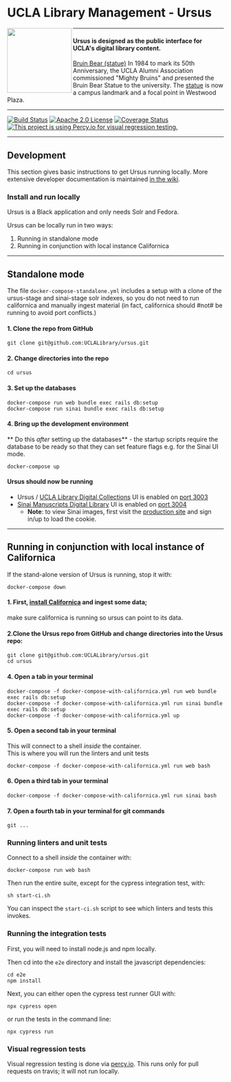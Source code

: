 # UCLA Library Management - Ursus

<img align="left" width="150" src="http://digital2.library.ucla.edu/imageResize.do?contentFileId=78999&scaleFactor=0.4">

---

#### Ursus is designed as the public interface for UCLA's digital library content.

[Bruin Bear (statue)](http://digital2.library.ucla.edu/viewItem.do?ark=21198/zz0009b6bm)
In 1984 to mark its 50th Anniversary, the UCLA Alumni Association commissioned "Mighty Bruins" and presented the Bruin Bear Statue to the university. The [statue](http://www.publicartinla.com/UCLAArt/bruin_bear.html) is now a campus landmark and a focal point in Westwood Plaza.

---

[![Build Status](https://travis-ci.org/UCLALibrary/ursus.svg?branch=master)](https://travis-ci.org/UCLALibrary/ursus)
[![Apache 2.0 License](http://img.shields.io/badge/APACHE2-license-blue.svg)](./LICENSE)
[![Coverage Status](https://coveralls.io/repos/github/UCLALibrary/ursus/badge.svg?branch=ci%2Fadd-coveralls)](https://coveralls.io/github/UCLALibrary/ursus?branch=ci%2Fadd-coveralls)
[![This project is using Percy.io for visual regression testing.](https://percy.io/static/images/percy-badge.svg)](https://percy.io/UCLA-Library-Software-Development/ursus)

---

## Development

This section gives basic instructions to get Ursus running locally. More extensive developer documentation is maintained [in the wiki](https://github.com/UCLALibrary/amalgamated-samvera/wiki).

### Install and run locally

Ursus is a Black application and only needs Solr and Fedora.

Ursus can be locally run in two ways:

1. Running in standalone mode
1. Running in conjunction with local instance Californica

---

## Standalone mode

The file `docker-compose-standalone.yml` includes a setup with a clone of the ursus-stage and sinai-stage solr indexes, so you do not need to run californica and manually ingest material (in fact, californica should #not# be running to avoid port conflicts.)

#### 1. Clone the repo from GitHub

```
git clone git@github.com:UCLALibrary/ursus.git
```

#### 2. Change directories into the repo
```
cd ursus
```

#### 3. Set up the databases

```
docker-compose run web bundle exec rails db:setup
docker-compose run sinai bundle exec rails db:setup
```

#### 4. Bring up the development environment
** Do this _after_ setting up the databases** - the startup scripts require the database to be ready so that they can set feature flags e.g. for the Sinai UI mode.

```
docker-compose up
```

#### Ursus should now be running
+ Ursus / [UCLA Library Digital Collections](https://digital.library.ucla.edu/) UI is enabled on [port 3003](http://localhost:3003)
+ [Sinai Manuscripts Digital Library](https://sinaimanuscripts.library.ucla.edu/) UI is enabled on [port 3004](http://localhost:3004)
    + **Note**: to view Sinai images, first visit the [production site](https://sinaimanuscripts.library.ucla.edu) and sign in/up to load the cookie.

---

## Running in conjunction with local instance of Californica

If the stand-alone version of Ursus is running, stop it with:

`docker-compose down`

#### 1. First, [install Californica](https://github.com/UCLALibrary/californica) and ingest some data;  
make sure californica is running so ursus can point to its data.

#### 2.Clone the Ursus repo from GitHub and change directories into the Ursus repo:

```
git clone git@github.com:UCLALibrary/ursus.git
cd ursus
```

#### 4. Open a tab in your terminal
```
docker-compose -f docker-compose-with-californica.yml run web bundle exec rails db:setup
docker-compose -f docker-compose-with-californica.yml run sinai bundle exec rails db:setup
docker-compose -f docker-compose-with-californica.yml up
```

#### 5. Open a second tab in your terminal
This will connect to a shell _inside_ the container.  
This is where you will run the linters and unit tests
```
docker-compose -f docker-compose-with-californica.yml run web bash

```


#### 6. Open a third tab in your terminal
```
docker-compose -f docker-compose-with-californica.yml run sinai bash
```

#### 7. Open a fourth tab in your terminal for git commands
```
git ...
```

### Running linters and unit tests

Connect to a shell _inside_ the container with:

```
docker-compose run web bash
```

Then run the entire suite, except for the cypress integration test, with:

```
sh start-ci.sh
```

You can inspect the `start-ci.sh` script to see which linters and tests this invokes.

### Running the integration tests

First, you will need to install node.js and npm locally.

Then cd into the `e2e` directory and install the javascript dependencies:

```
cd e2e
npm install
```

Next, you can either open the cypress test runner GUI with:

```
npx cypress open
```

or run the tests in the command line:

```
npx cypress run
```

### Visual regression tests

Visual regression testing is done via [percy.io](https://percy.io/UCLA-Library-Software-Development/ursus). This runs only for pull requests on travis; it will not run locally.
